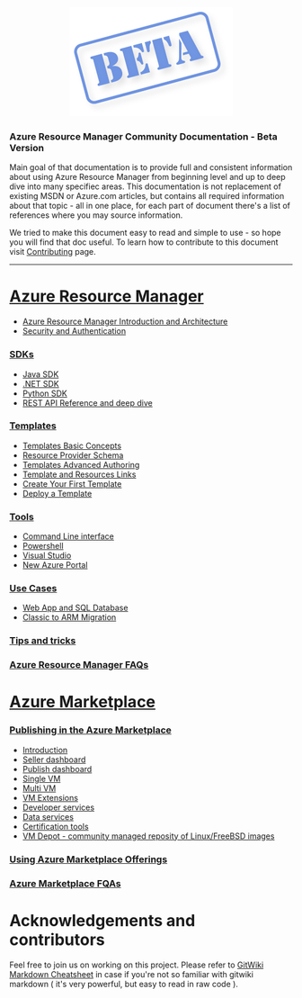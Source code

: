 <p align="center">
  <img src="images/beta.png">
</p>

### Azure Resource Manager Community Documentation - Beta Version

Main goal of that documentation is to provide full and consistent information about using Azure Resource Manager from beginning level and up to deep dive into many specifiec areas. This documentation is not replacement of existing MSDN or Azure.com articles, but contains all required information
about that topic - all in one place, for each part of document there's a list of references where you may source information.

We tried to make this document easy to read and simple to use - so hope you will find that doc useful.
To learn how to contribute to this document visit [Contributing](CONTRIBUTING.md) page.

---

# [Azure Resource Manager](ARM/README.md)  
 * [Azure Resource Manager Introduction and Architecture](ARM/Introduction.md)
 * [Security and Authentication](ARM/Security/README.md)

### [SDKs](ARM/SDKs/README.md)
 * [Java SDK](ARM/SDKs/Java-sdk.md)
 * [.NET SDK](ARM/SDKs/Net-sdk.md)
 * [Python SDK](ARM/SDKs/Python-sdk.md)
 * [REST API Reference and deep dive](ARM/SDKs/Rest-api.md)

### [Templates](ARM/Templates/README.md)
 * [Templates Basic Concepts](ARM/Templates/Templates_Basics.md)
 * [Resource Provider Schema](ARM/Templates/Template_resources_schema.md)
 * [Templates Advanced Authoring](ARM/Templates/Template_Advanced_Authoring.md)
 * [Template and Resources Links](ARM/Templates/Template_links.md)
 * [Create Your First Template](ARM/Templates/My_First_Template.md)
 * [Deploy a Template](ARM/Templates/Template_Deploy.md)

### [Tools](Tools/README.md)

 * [Command Line interface](Tools/CLI.md)
 * [Powershell](Tools/Powershell.md)
 * [Visual Studio](Tools/Visual-studio.md)
 * [New Azure Portal](Tools/Portal.md)

### [Use Cases](use-cases/README.md)
  * [Web App and SQL Database](Use-cases/web-app-and-sql-database/README.md)
  * [Classic to ARM Migration](Use-cases/classic2ARM_Migration.md)

### [Tips and tricks](Tips-and-tricks/README.md)

### [Azure Resource Manager FAQs](ARM-FAQ.md)

# [Azure Marketplace](Marketplace/README.md)

### [Publishing in the Azure Marketplace](Marketplace/Publishing-azure-marketplace.md)
 * [Introduction](Marketplace/Introduction.md)
 * [Seller dashboard](Marketplace/Seller-dashboard.md)
 * [Publish dashboard](Marketplace/Publish-dashboard.md)
 * [Single VM](Marketplace/Single-vm.md)
 * [Multi VM](Marketplace/Multi-vm.md)
 * [VM Extensions](Marketplace/VM-extensions.md)
 * [Developer services](Marketplace/Developer-services.md)
 * [Data services](Marketplace/Data-services.md)
 * [Certification tools](Marketplace/Azure-certification-tool.md)
 * [VM Depot - community managed reposity of Linux/FreeBSD images](Marketplace/VM-depot.md)
 
### [Using Azure Marketplace Offerings](Marketplace/using_azure_mp.md)
### [Azure Marketplace FQAs](Marketplace/mp_faq.md)

# Acknowledgements and contributors

Feel free to join us on working on this project. Please refer to [GitWiki Markdown Cheatsheet](https://github.com/adam-p/markdown-here/wiki/Markdown-Cheatsheet) in case
if you're not so familiar with gitwiki markdown ( it's very powerful, but easy to read in raw code ).
